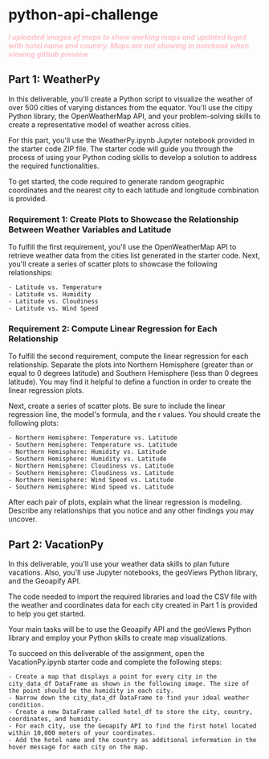 # python-api-challenge  

 <span style="color: pink;">***I uploaded images of maps to show working maps and updated leged with hotel name and country. Maps are not showing in notebook when viewing github preview***</span>

## Part 1: WeatherPy  

In this deliverable, you'll create a Python script to visualize the weather of over 500 cities of varying distances from the equator. You'll use the citipy Python library, the OpenWeatherMap API, and your problem-solving skills to create a representative model of weather across cities.  

For this part, you'll use the WeatherPy.ipynb Jupyter notebook provided in the starter code ZIP file. The starter code will guide you through the process of using your Python coding skills to develop a solution to address the required functionalities.  

To get started, the code required to generate random geographic coordinates and the nearest city to each latitude and longitude combination is provided.  

### Requirement 1: Create Plots to Showcase the Relationship Between Weather Variables and Latitude  

To fulfill the first requirement, you'll use the OpenWeatherMap API to retrieve weather data from the cities list generated in the starter code. Next, you'll create a series of scatter plots to showcase the following relationships:  

    - Latitude vs. Temperature
    - Latitude vs. Humidity
    - Latitude vs. Cloudiness
    - Latitude vs. Wind Speed  
    
### Requirement 2: Compute Linear Regression for Each Relationship  

To fulfill the second requirement, compute the linear regression for each relationship. Separate the plots into Northern Hemisphere (greater than or equal to 0 degrees latitude) and Southern Hemisphere (less than 0 degrees latitude). You may find it helpful to define a function in order to create the linear regression plots.  

Next, create a series of scatter plots. Be sure to include the linear regression line, the model's formula, and the r values.
You should create the following plots:  

    - Northern Hemisphere: Temperature vs. Latitude
    - Southern Hemisphere: Temperature vs. Latitude
    - Northern Hemisphere: Humidity vs. Latitude
    - Southern Hemisphere: Humidity vs. Latitude
    - Northern Hemisphere: Cloudiness vs. Latitude
    - Southern Hemisphere: Cloudiness vs. Latitude
    - Northern Hemisphere: Wind Speed vs. Latitude
    - Southern Hemisphere: Wind Speed vs. Latitude  
    
After each pair of plots, explain what the linear regression is modeling. Describe any relationships that you notice and any other findings you may uncover.  


## Part 2: VacationPy

In this deliverable, you'll use your weather data skills to plan future vacations. Also, you'll use Jupyter notebooks, the geoViews Python library, and the Geoapify API.  

The code needed to import the required libraries and load the CSV file with the weather and coordinates data for each city created in Part 1 is provided to help you get started.  

Your main tasks will be to use the Geoapify API and the geoViews Python library and employ your Python skills to create map visualizations.  

To succeed on this deliverable of the assignment, open the VacationPy.ipynb starter code and complete the following steps:  

    - Create a map that displays a point for every city in the city_data_df DataFrame as shown in the following image. The size of the point should be the humidity in each city.  
    - Narrow down the city_data_df DataFrame to find your ideal weather condition.  
    - Create a new DataFrame called hotel_df to store the city, country, coordinates, and humidity.
    - For each city, use the Geoapify API to find the first hotel located within 10,000 meters of your coordinates.
    - Add the hotel name and the country as additional information in the hover message for each city on the map.
